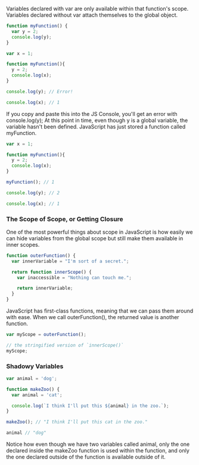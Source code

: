 Variables declared with var are only available within that function's scope. Variables declared without var attach themselves to the global object.

```javascript
function myFunction() {
  var y = 2;
  console.log(y);
}
```

```javascript
var x = 1;

function myFunction(){
  y = 2;
  console.log(x);
}

console.log(y); // Error!

console.log(x); // 1
```
If you copy and paste this into the JS Console, you'll get an error with console.log(y); At this point in time, even though y is a global variable, the variable hasn't been defined. JavaScript has just stored a function called myFunction.

```javascript
var x = 1;

function myFunction(){
  y = 2;
  console.log(x);
}

myFunction(); // 1

console.log(y); // 2

console.log(x); // 1
```

### The Scope of Scope, or Getting Closure
One of the most powerful things about scope in JavaScript is how easily we can hide variables from the global scope but still make them available in inner scopes.
```javascript
function outerFunction() {
  var innerVariable = "I'm sort of a secret.";

  return function innerScope() {
    var inaccessible = "Nothing can touch me.";

    return innerVariable;
  }
}
```

JavaScript has first-class functions, meaning that we can pass them around with ease. When we call outerFunction(), the returned value is another function.
```javascript
var myScope = outerFunction();

// the stringified version of `innerScope()`
myScope;
```

### Shadowy Variables

```javascript
var animal = 'dog';

function makeZoo() {
  var animal = 'cat';

  console.log(`I think I'll put this ${animal} in the zoo.`);
}

makeZoo(); // "I think I'll put this cat in the zoo."

animal // "dog"
```
Notice how even though we have two variables called animal, only the one declared inside the makeZoo function is used within the function, and only the one declared outside of the function is available outside of it.
